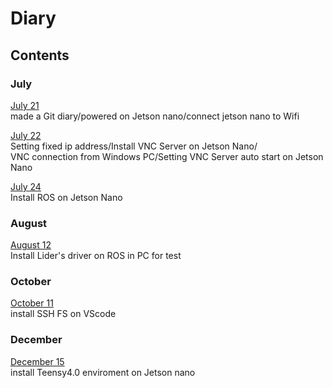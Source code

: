 # Diary
## Contents
### July
[July 21](contents/july21.md)  
made a Git diary/powered on Jetson nano/connect jetson nano to Wifi  

[July 22](contents/july22.md)  
Setting fixed ip address/Install VNC Server on Jetson Nano/  
VNC connection from Windows PC/Setting VNC Server auto start on Jetson Nano  

[July 24](contents/july24.md)  
Install ROS on Jetson Nano

### August

[August 12](contents/august12.md)  
Install Lider's driver on ROS in PC for test

### October

[October 11](contents/october11.md)  
install SSH FS on VScode

### December

[December 15](contents/december15.md)  
install Teensy4.0 enviroment on Jetson nano
